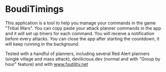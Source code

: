# BoudiTimings

This application is a tool to help you manage your commands in the game "Tribal Wars".
You can copy paste your attack planner commands in the app and it will set up timers for each command.
You will receive a notification before every attacks.
You can close the app after starting the countdown, it will keep running in the background.

Tested with a handful of planners, including several Red Alert planners (single village and mass attack), devilicious.dev (normal and with "Group by hour" feature) and with www.fxutility.net
